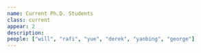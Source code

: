 ```yaml
---
name: Current Ph.D. Students
class: current
appear: 2
description: 
people: ["will", "rafi", "yue", "derek", "yanbing", "george"]
---
```

